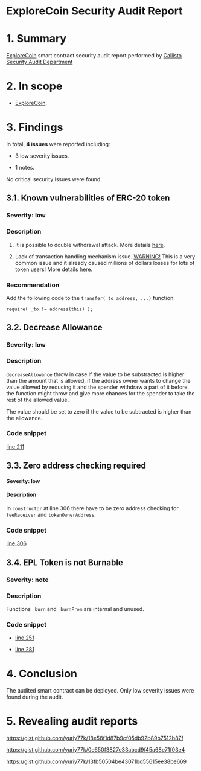 # ExploreCoin Security Audit Report

# 1. Summary

[ExploreCoin](https://etherscan.io/address/0x2802faad8a0f9595c1660c436c7e51d9ce97b1e9#code) smart contract security audit report performed by [Callisto Security Audit Department](https://github.com/EthereumCommonwealth/Auditing)

# 2. In scope

- [ExploreCoin](https://etherscan.io/address/0x2802faad8a0f9595c1660c436c7e51d9ce97b1e9#code).

# 3. Findings

In total, **4 issues** were reported including:

- 3 low severity issues.

- 1 notes.

No critical security issues were found.

## 3.1. Known vulnerabilities of ERC-20 token

### Severity: low

### Description

1. It is possible to double withdrawal attack. More details [here](https://docs.google.com/document/d/1YLPtQxZu1UAvO9cZ1O2RPXBbT0mooh4DYKjA_jp-RLM/edit).

2. Lack of transaction handling mechanism issue. [WARNING!](https://gist.github.com/Dexaran/ddb3e89fe64bf2e06ed15fbd5679bd20)  This is a very common issue and it already caused millions of dollars losses for lots of token users! More details [here](https://docs.google.com/document/d/1Feh5sP6oQL1-1NHi-X1dbgT3ch2WdhbXRevDN681Jv4/edit).

### Recommendation

Add the following code to the `transfer(_to address, ...)` function:

```
require( _to != address(this) );

```

## 3.2. Decrease Allowance

### Severity: low

### Description

`decreaseAllowance` throw in case if the value to be substracted is higher than the amount that is allowed, if the address owner wants to change the value allowed by reducing it and the spender withdraw a part of it before, the function might throw and give more chances for the spender to take the rest of the allowed value.

The value should be set to zero if the value to be subtracted is higher than the allowance.

### Code snippet

[line 211](https://gist.github.com/RideSolo/72e9a54ef16c6f3c615e98dc26ab2ef5#file-explorecoin-sol-L211)

## 3.3. Zero address checking required

#### Severity: low

#### Description

In `constructor` at line 306 there have to be zero address checking for `feeReceiver` and `tokenOwnerAddress`.

### Code snippet

[line 306](https://gist.github.com/RideSolo/72e9a54ef16c6f3c615e98dc26ab2ef5#file-explorecoin-sol-L306)

## 3.4. EPL Token is not Burnable

### Severity: note

### Description

Functions `_burn` and `_burnFrom` are internal and unused.

### Code snippet

* [line 251](https://etherscan.io/address/0x2802faad8a0f9595c1660c436c7e51d9ce97b1e9#code)

* [line 281](https://etherscan.io/address/0x2802faad8a0f9595c1660c436c7e51d9ce97b1e9#code)

# 4. Conclusion

The audited smart contract can be deployed. Only low severity issues were found during the audit.

# 5. Revealing audit reports

https://gist.github.com/yuriy77k/18e58f1d87b9cf05db92b89b7512b87f

https://gist.github.com/yuriy77k/0e650f3827e33abcd9f45a68e71f03e4

https://gist.github.com/yuriy77k/13fb50504be43071bd55615ee38be669

